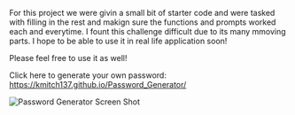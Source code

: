 For this project we were givin a small bit of starter code and were tasked with filling in the rest and makign sure the functions and prompts worked each and everytime. I fount this challenge difficult due to its many mmoving parts. I hope to be able to use it in real life application soon! 

Please feel free to use it as well!

Click here to generate your own password:   https://kmitch137.github.io/Password_Generator/


![Password Generator Screen Shot](https://user-images.githubusercontent.com/124840930/236351532-df11d4e3-196d-4593-96cc-fc7fd251ddb6.png)
